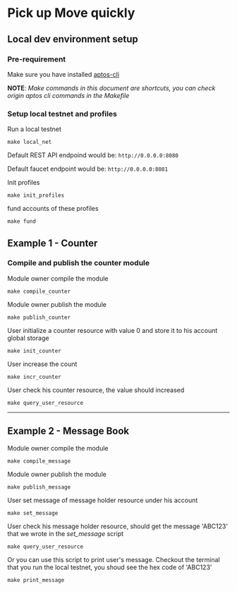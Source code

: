 # Pick up Move quickly

## Local dev environment setup

### Pre-requirement
Make sure you have installed [aptos-cli](https://aptos.dev/cli-tools/aptos-cli-tool/install-aptos-cli/)

**NOTE**: *Make commands in this document are shortcuts, you can check origin aptos cli commands in the Makefile*

### Setup local testnet and profiles
Run a local testnet
```
make local_net
```
Default REST API endpoind would be:
`http://0.0.0.0:8080`

Default faucet endpoint would be:
`http://0.0.0.0:8081`

Init profiles
```
make init_profiles
```

fund accounts of these profiles
```
make fund
```

## Example 1 - Counter

### Compile and publish the counter module
Module owner compile the module
```
make compile_counter
```

Module owner publish the module
```
make publish_counter
```

User initialize a counter resource with value 0 and store it to his account global storage
```
make init_counter
```

User increase the count
```
make incr_counter
```

User check his counter resource, the value should increased
```
make query_user_resource
```

---
## Example 2 - Message Book

Module owner compile the module
```
make compile_message
```

Module owner publish the module
```
make publish_message
```

User set message of message holder resource under his account
```
make set_message
```

User check his message holder resource, should get the message 'ABC123' that we wrote in the *set_message* script
```
make query_user_resource
```

Or you can use this script to print user's message. Checkout the terminal that you run the local testnet, you shoud see the hex code of 'ABC123'
```
make print_message
```